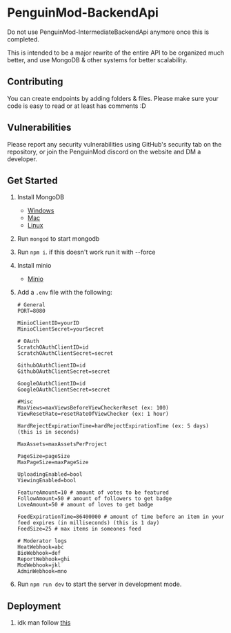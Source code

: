 # PenguinMod-BackendApi

Do not use PenguinMod-IntermediateBackendApi anymore once this is completed.

This is intended to be a major rewrite of the entire API to be organized much better, and use MongoDB & other systems for better scalability.

## Contributing

You can create endpoints by adding folders & files. Please make sure your code is easy to read or at least has comments :D

## Vulnerabilities

Please report any security vulnerabilities using GitHub's security tab on the repository, or join the PenguinMod discord on the website and DM a developer.

## Get Started

1. Install MongoDB
    - [Windows](https://docs.mongodb.com/manual/tutorial/install-mongodb-on-windows/)
    - [Mac](https://docs.mongodb.com/manual/tutorial/install-mongodb-on-os-x/)
    - [Linux](https://docs.mongodb.com/manual/administration/install-on-linux/)
2. Run `mongod` to start mongodb
3. Run `npm i`. if this doesn't work run it with --force
4. Install minio
   - [Minio](https://docs.min.io/docs/minio-quickstart-guide.html)
5. Add a `.env` file with the following:

    ```env
    # General
    PORT=8080

    MinioClientID=yourID
    MinioClientSecret=yourSecret

    # OAuth
    ScratchOAuthClientID=id
    ScratchOAuthClientSecret=secret

    GithubOAuthClientID=id
    GithubOAuthClientSecret=secret

    GoogleOAuthClientID=id
    GoogleOAuthClientSecret=secret

    #Misc
    MaxViews=maxViewsBeforeViewCheckerReset (ex: 100)
    ViewResetRate=resetRateOfViewChecker (ex: 1 hour)

    HardRejectExpirationTime=hardRejectExpirationTime (ex: 5 days) (this is in seconds)

    MaxAssets=maxAssetsPerProject

    PageSize=pageSize
    MaxPageSize=maxPageSize

    UploadingEnabled=bool
    ViewingEnabled=bool

    FeatureAmount=10 # amount of votes to be featured
    FollowAmount=50 # amount of followers to get badge
    LoveAmount=50 # amount of loves to get badge

    FeedExpirationTime=86400000 # amount of time before an item in your feed expires (in milliseconds) (this is 1 day)
    FeedSize=25 # max items in someones feed

    # Moderator logs
    HeatWebhook=abc
    BioWebhook=def
    ReportWebhook=ghi
    ModWebhook=jkl
    AdminWebhook=mno
    ```

6. Run `npm run dev` to start the server in development mode.

## Deployment

1. idk man follow [this](https://www.mongodb.com/docs/manual/administration/security-checklist/#std-label-security-checklist)
